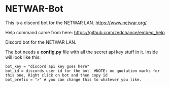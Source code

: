 # NETWAR-Bot

This is a discord bot for the NETWAR LAN.
https://www.netwar.org/

Help command came from here: https://github.com/zedchance/embed_help

Discord bot for the NETWAR LAN.


The bot needs a **config.py** file with all the secret api key stuff in it. Inside will look like this:  
```
bot_key = "discord api key goes here"
bot_id = discords user id for the bot  #NOTE: no quotation marks for this one. Right click on bot and then copy id
bot_prefix = ">" # you can change this to whatever you like.
```
